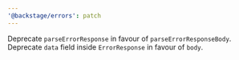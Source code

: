 ```yaml
---
'@backstage/errors': patch
---
```


Deprecate `parseErrorResponse` in favour of `parseErrorResponseBody`. Deprecate `data` field inside `ErrorResponse` in favour of `body`.

